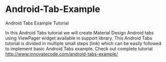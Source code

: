 # Android-Tab-Example
Android Tabs Example Tutorial

In this Android Tabs tutorial we will create Material Design Android tabs using ViewPager widget available in support library. This Android Tabs tutorial is divided in multiple small steps (link) which can be easily followed to implement basic Android Tabs example. Check out complete tutorial http://www.innovatecode.com/android-tabs-example/
